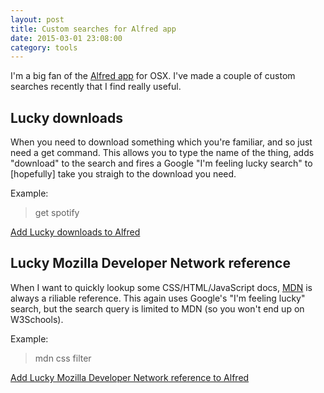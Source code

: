 ```yaml
---
layout: post
title: Custom searches for Alfred app
date: 2015-03-01 23:08:00
category: tools
---
```


I'm a big fan of the [Alfred app](http://www.alfredapp.com/) for OSX. I've made a couple of custom searches recently that I find really useful.

## Lucky downloads

When you need to download something which you're familiar, and so just need a get command. This allows you to type the name of the thing, adds "download" to the search and fires a Google "I'm feeling lucky search" to [hopefully] take you straigh to the download you need.

Example:

> get spotify

[Add Lucky downloads to Alfred](alfred://customsearch/Lucky%20download%20for%20query/d/ascii/plus/http://www.google.co.uk/search?q=download+{query}&btnI)

## Lucky Mozilla Developer Network reference

When I want to quickly lookup some CSS/HTML/JavaScript docs, [MDN](https://developer.mozilla.org/) is always a riliable reference. This again uses Google's "I'm feeling lucky" search, but the search query is limited to MDN (so you won't end up on W3Schools).

Example:

> mdn css filter

[Add Lucky Mozilla Developer Network reference to Alfred](alfred://customsearch/Lucky%20reference%20lookup%20on%20MDN/mdn/utf8/noplus/http://www.google.co.uk/search?q=site:developer.mozilla.org+{query}&btnI)
